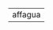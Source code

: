<html>
<head>
<meta charset="uft-8">


<link href="gallerystyle.css" rel="stylesheet" type="text/css">


<title>
 aqua
</title>







 
</head>
<body>
<table>
 <td>affagua</td>
</table>
 <div
 img :"IMG_20240909_011730_049.jpg">


</body>


 
</html>
